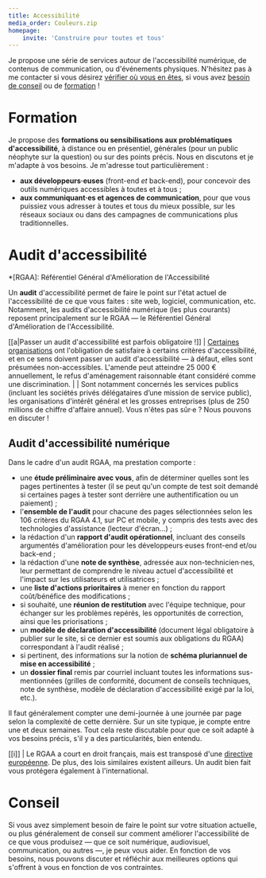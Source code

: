 ```yaml
---
title: Accessibilité
media_order: Couleurs.zip
homepage:
    invite: 'Construire pour toutes et tous'
---
```


Je propose une série de services autour de l'accessibilité numérique, de contenus de communication, ou d'événements physiques. N'hésitez pas à me contacter si vous désirez [vérifier où vous en êtes](#audit-daccessibilité), si vous avez [besoin de conseil](#conseil) ou de [formation](#formation) !

# Formation

Je propose des **formations ou sensibilisations aux problématiques d'accessibilité**, à distance ou en présentiel, générales (pour un public néophyte sur la question) ou sur des points précis. Nous en discutons et je m'adapte à vos besoins. Je m'adresse tout particulièrement :

- **aux développeurs·euses** (front-end _et_ back-end), pour concevoir des outils numériques accessibles à toutes et à tous ;
- **aux communiquant·es et agences de communication**, pour que vous puissiez vous adresser à toutes et tous du mieux possible, sur les réseaux sociaux ou dans des campagnes de communications plus traditionnelles.

# Audit d'accessibilité

*[RGAA]: Référentiel Général d'Amélioration de l'Accessibilité

Un **audit** d'accessibilité permet de faire le point sur l'état actuel de l'accessibilité de ce que vous faites : site web, logiciel, communication, etc. Notamment, les audits d'accessibilité numérique (les plus courants) reposent principalement sur le RGAA — le Référentiel Général d'Amélioration de l'Accessibilité.

[[a|Passer un audit d'accessibilité est parfois obligatoire !]]
| [Certaines organisations](https://www.legifrance.gouv.fr/loda/article_lc/LEGIARTI000037388867/) ont l'obligation de satisfaire à certains critères d'accessibilité, et en ce sens doivent passer un audit d'accessibilité — à défaut, elles sont présumées non-accessibles. L'amende peut atteindre 25 000 € annuellement, le refus d'aménagement raisonnable étant considéré comme une discrimination.
|
| Sont notamment concernés les services publics (incluant les sociétés privés délégataires d’une mission de service public), les organisations d'intérêt général et les grosses entreprises (plus de 250 millions de chiffre d'affaire annuel). Vous n'êtes pas sûr·e ? Nous pouvons en discuter !

## Audit d'accessibilité numérique

Dans le cadre d'un audit RGAA, ma prestation comporte :

- une **étude préliminaire avec vous**, afin de déterminer quelles sont les pages pertinentes à tester (il se peut qu'un compte de test soit demandé si certaines pages à tester sont derrière une authentification ou un paiement) ;
- l'**ensemble de l'audit** pour chacune des pages sélectionnées selon les 106 critères du RGAA 4.1, sur PC et mobile, y compris des tests avec des technologies d'assistance (lecteur d'écran…) ;
- la rédaction d'un **rapport d'audit opérationnel**, incluant des conseils argumentés d'amélioration pour les développeurs·euses front-end et/ou back-end ;
- la rédaction d'une **note de synthèse**, adressée aux non-technicien·nes, leur permettant de comprendre le niveau actuel d'accessibilité et l'impact sur les utilisateurs et utilisatrices ;
- une **liste d'actions prioritaires** à mener en fonction du rapport coût/bénéfice des modifications ;
- si souhaité, une **réunion de restitution** avec l'équipe technique, pour échanger sur les problèmes repérés, les opportunités de correction, ainsi que les priorisations ;
- un **modèle de déclaration d'accessibilité** (document légal obligatoire à publier sur le site, si ce dernier est soumis aux obligations du RGAA) correspondant à l'audit réalisé ;
- si pertinent, des informations sur la notion de **schéma pluriannuel de mise en accessibilité** ;
- un **dossier final** remis par courriel incluant toutes les informations sus-mentionnées (grilles de conformité, document de conseils techniques, note de synthèse, modèle de déclaration d'accessibilité exigé par la loi, etc.).

Il faut généralement compter une demi-journée à une journée par page selon la complexité de cette dernière. Sur un site typique, je compte entre une et deux semaines. Tout cela reste discutable pour que ce soit adapté à vos besoins précis, s'il y a des particularités, bien entendu.

[[i]]
| Le RGAA a court en droit français, mais est transposé d'une [directive européenne](https://www.legifrance.gouv.fr/jorf/id/JORFTEXT000033558455). De plus, des lois similaires existent ailleurs. Un audit bien fait vous protégera également à l'international.

# Conseil

Si vous avez simplement besoin de faire le point sur votre situation actuelle, ou plus généralement de conseil sur comment améliorer l'accessibilité de ce que vous produisez — que ce soit numérique, audiovisuel, communication, ou autres —, je peux vous aider. En fonction de vos besoins, nous pouvons discuter et réfléchir aux meilleures options qui s'offrent à vous en fonction de vos contraintes.